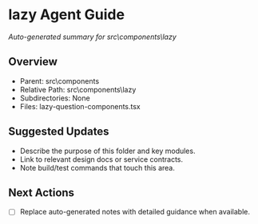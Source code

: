 ﻿# lazy Agent Guide
*Auto-generated summary for src\components\lazy*

## Overview
- Parent: src\components
- Relative Path: src\components\lazy
- Subdirectories: None
- Files: lazy-question-components.tsx

## Suggested Updates
- Describe the purpose of this folder and key modules.
- Link to relevant design docs or service contracts.
- Note build/test commands that touch this area.

## Next Actions
- [ ] Replace auto-generated notes with detailed guidance when available.
